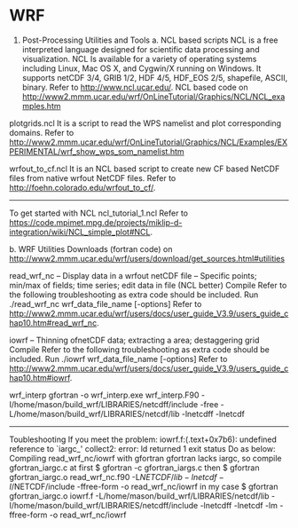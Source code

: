 # WRF

1. Post-Processing Utilities and Tools
a. NCL based scripts
NCL is a free interpreted language designed for scientific data processing and visualization.  NCL Is available for a variety of operating systems including Linux, Mac OS X, and Cygwin/X running on Windows. It supports netCDF 3/4, GRIB 1/2, HDF 4/5, HDF_EOS 2/5, shapefile, ASCII, binary. Refer to http://www.ncl.ucar.edu/.
NCL based code on http://www2.mmm.ucar.edu/wrf/OnLineTutorial/Graphics/NCL/NCL_examples.htm

plotgrids.ncl
It is a script to read the WPS namelist and plot corresponding domains. Refer to http://www2.mmm.ucar.edu/wrf/OnLineTutorial/Graphics/NCL/Examples/EXPERIMENTAL/wrf_show_wps_som_namelist.htm

wrfout_to_cf.ncl
It is an NCL based script to create new CF based NetCDF files from native wrfout NetCDF files. Refer to http://foehn.colorado.edu/wrfout_to_cf/.

------------------------------------------------------
To get started with NCL
ncl_tutorial_1.ncl
Refer to https://code.mpimet.mpg.de/projects/miklip-d-integration/wiki/NCL_simple_plot#NCL.

b. WRF Utilities Downloads (fortran code) on http://www2.mmm.ucar.edu/wrf/users/download/get_sources.html#utilities

read_wrf_nc
– Display data in a wrfout netCDF file
– Specific points; min/max of fields; time series; edit data in file (NCL better)
Compile 
Refer to the following troubleshooting as extra code should be included.
Run
./read_wrf_nc  wrf_data_file_name  [-options]
Refer to http://www2.mmm.ucar.edu/wrf/users/docs/user_guide_V3.9/users_guide_chap10.htm#read_wrf_nc.

iowrf
– Thinning ofnetCDF data; extracting a area; destaggering grid
Compile 
Refer to the following troubleshooting as extra code should be included.
Run
./iowrf  wrf_data_file_name  [-options]
Refer to http://www2.mmm.ucar.edu/wrf/users/docs/user_guide_V3.9/users_guide_chap10.htm#iowrf.

wrf_interp
gfortran -o wrf_interp.exe wrf_interp.F90 -I/home/mason/build_wrf/LIBRARIES/netcdff/include -free -L/home/mason/build_wrf/LIBRARIES/netcdf/lib -lnetcdff -lnetcdf

------------------------------------------------------
Toubleshooting
If you meet the problem: iowrf.f:(.text+0x7b6): undefined reference to `iargc_'
collect2: error: ld returned 1 exit status
Do as below:
Compiling read_wrf_nc/iowrf with gfortran
gfortran lacks iargc, so compile gfortran_iargc.c at first
$ gfortran -c gfortran_iargs.c
then
$ gfortran gfortran_iargc.o read_wrf_nc.f90 -L$NETCDF/lib -lnetcdf -I/$NETCDF/include -ffree-form -o read_wrf_nc/iowrf 
in my case $ gfortran gfortran_iargc.o iowrf.f -L/home/mason/build_wrf/LIBRARIES/netcdf/lib -I/home/mason/build_wrf/LIBRARIES/netcdff/include -lnetcdff -lnetcdf -lm -ffree-form -o read_wrf_nc/iowrf


